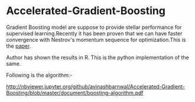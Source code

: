 # Accelerated-Gradient-Boosting

Gradient Boosting model are suppose to provide stellar performance for supervised learning.Recently it has been proven that we can have faster convergence with Nestrov's momentum sequence for optimization.This is the [paper](https://arxiv.org/abs/1803.02042).

Author has shown the results in R. This is the python implementation of the same.

Following is the algorithm:-

http://nbviewer.jupyter.org/github/avinashbarnwal/Accelerated-Gradient-Boosting/blob/master/document/boosting-algorithm.pdf


